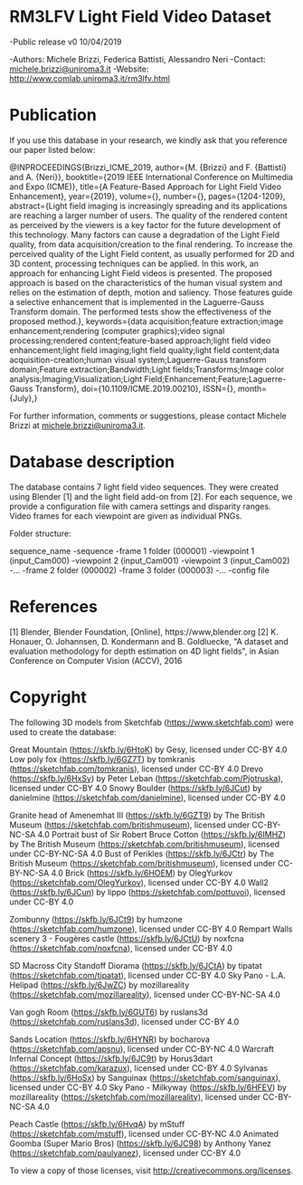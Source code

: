 # RM3LFV Light Field Video Dataset
-Public release v0 10/04/2019

-Authors: Michele Brizzi, Federica Battisti, Alessandro Neri
-Contact: michele.brizzi@uniroma3.it
-Website: http://www.comlab.uniroma3.it/rm3lfv.html


# Publication
If you use this database in your research, we kindly ask that you reference our paper listed below:

@INPROCEEDINGS{Brizzi_ICME_2019, 
author={M. {Brizzi} and F. {Battisti} and A. {Neri}}, 
booktitle={2019 IEEE International Conference on Multimedia and Expo (ICME)}, 
title={A Feature-Based Approach for Light Field Video Enhancement}, 
year={2019}, 
volume={}, 
number={}, 
pages={1204-1209}, 
abstract={Light field imaging is increasingly spreading and its applications are reaching a larger number of users. The quality of the rendered content as perceived by the viewers is a key factor for the future development of this technology. Many factors can cause a degradation of the Light Field quality, from data acquisition/creation to the final rendering. To increase the perceived quality of the Light Field content, as usually performed for 2D and 3D content, processing techniques can be applied. In this work, an approach for enhancing Light Field videos is presented. The proposed approach is based on the characteristics of the human visual system and relies on the estimation of depth, motion and saliency. Those features guide a selective enhancement that is implemented in the Laguerre-Gauss Transform domain. The performed tests show the effectiveness of the proposed method.}, 
keywords={data acquisition;feature extraction;image enhancement;rendering (computer graphics);video signal processing;rendered content;feature-based approach;light field video enhancement;light field imaging;light field quality;light field content;data acquisition-creation;human visual system;Laguerre-Gauss transform domain;Feature extraction;Bandwidth;Light fields;Transforms;Image color analysis;Imaging;Visualization;Light Field;Enhancement;Feature;Laguerre-Gauss Transform}, 
doi={10.1109/ICME.2019.00210}, 
ISSN={}, 
month={July},}

For further information, comments or suggestions, please contact Michele Brizzi at michele.brizzi@uniroma3.it.


# Database description
The database contains 7 light field video sequences. They were created using Blender [1] and the light field add-on from [2].
For each sequence, we provide a configuration file with camera settings and disparity ranges. Video frames for each viewpoint are given as individual PNGs.

Folder structure:

sequence_name
	-sequence
		-frame 1 folder (000001)
			-viewpoint 1 (input_Cam000)
			-viewpoint 2 (input_Cam001)
			-viewpoint 3 (input_Cam002)
			-...
		-frame 2 folder (000002)
		-frame 3 folder (000003)
		-...
	-config file

# References
[1] Blender, Blender Foundation, [Online], https://www,blender.org
[2] K. Honauer, O. Johannsen, D. Kondermann and B. Goldluecke, "A dataset and evaluation methodology for depth estimation on 4D light fields", in Asian Conference on Computer Vision (ACCV), 2016

# Copyright
The following 3D models from Sketchfab (https://www.sketchfab.com) were used to create the database:

Great Mountain (https://skfb.ly/6HtoK) by Gesy, licensed under CC-BY 4.0
Low poly fox (https://skfb.ly/6GZ7T) by tomkranis (https://sketchfab.com/tomkranis), licensed under CC-BY 4.0
Drevo (https://skfb.ly/6HxSy) by Peter Leban (https://sketchfab.com/Pjotruska), licensed under CC-BY 4.0
Snowy Boulder (https://skfb.ly/6JCut) by danielmine (https://sketchfab.com/danielmine), licensed under CC-BY 4.0

Granite head of Amenemhat III (https://skfb.ly/6GZT9) by The British Museum (https://sketchfab.com/britishmuseum), licensed under CC-BY-NC-SA 4.0
Portrait bust of Sir Robert Bruce Cotton (https://skfb.ly/6IMHZ) by The British Museum (https://sketchfab.com/britishmuseum), licensed under CC-BY-NC-SA 4.0
Bust of Perikles (https://skfb.ly/6JCtr) by The British Museum (https://sketchfab.com/britishmuseum), licensed under CC-BY-NC-SA 4.0
Brick (https://skfb.ly/6HOEM) by OlegYurkov (https://sketchfab.com/OlegYurkov), licensed under CC-BY 4.0
Wall2 (https://skfb.ly/6JCun) by lippo (https://sketchfab.com/pottuvoi), licensed under CC-BY 4.0 

Zombunny (https://skfb.ly/6JCt9) by humzone (https://sketchfab.com/humzone), licensed under CC-BY 4.0
Rempart Walls scenery 3 - Fougères castle (https://skfb.ly/6JCtU) by noxfcna (https://sketchfab.com/noxfcna), licensed under CC-BY 4.0 

SD Macross City Standoff Diorama (https://skfb.ly/6JCtA) by tipatat (https://sketchfab.com/tipatat), licensed under CC-BY 4.0
Sky Pano - L.A. Helipad (https://skfb.ly/6JwZC) by mozillareality (https://sketchfab.com/mozillareality), licensed under CC-BY-NC-SA 4.0

Van gogh Room (https://skfb.ly/6GUT6) by ruslans3d (https://sketchfab.com/ruslans3d), licensed under CC-BY 4.0

Sands Location (https://skfb.ly/6HYNR) by bocharova (https://sketchfab.com/apsnu), licensed under CC-BY-NC 4.0
Warcraft Infernal Concept (https://skfb.ly/6JC9t) by Horus3dart (https://sketchfab.com/karazux), licensed under CC-BY 4.0
Sylvanas (https://skfb.ly/6HoSx) by Sanguinax (https://sketchfab.com/sanguinax), licensed under CC-BY 4.0
Sky Pano - Milkyway (https://skfb.ly/6HFEV) by mozillareality (https://sketchfab.com/mozillareality), licensed under CC-BY-NC-SA 4.0

Peach Castle (https://skfb.ly/6HvqA) by mStuff (https://sketchfab.com/mstuff), licensed under CC-BY-NC 4.0
Animated Goomba (Super Mario Bros) (https://skfb.ly/6JC98) by Anthony Yanez (https://sketchfab.com/paulyanez), licensed under CC-BY 4.0

To view a copy of those licenses, visit http://creativecommons.org/licenses.
